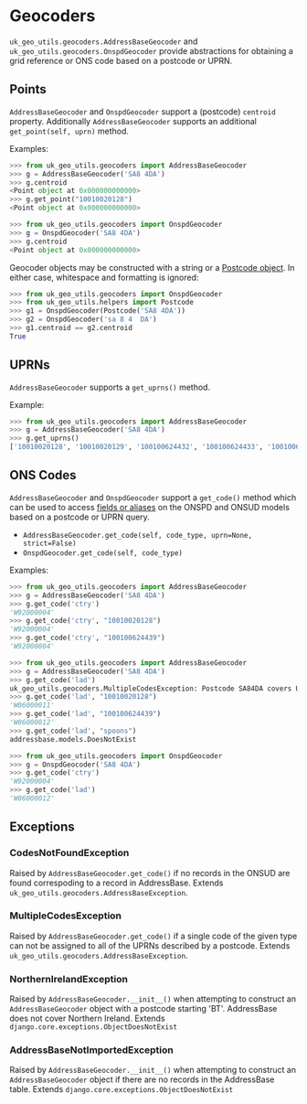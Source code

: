 # Geocoders

`uk_geo_utils.geocoders.AddressBaseGeocoder` and `uk_geo_utils.geocoders.OnspdGeocoder` provide abstractions for obtaining a grid reference or ONS code based on a postcode or UPRN.

## Points

`AddressBaseGeocoder` and `OnspdGeocoder` support a (postcode) `centroid` property. Additionally `AddressBaseGeocoder` supports an additional `get_point(self, uprn)` method.

Examples:

```python
>>> from uk_geo_utils.geocoders import AddressBaseGeocoder
>>> g = AddressBaseGeocoder('SA8 4DA')
>>> g.centroid
<Point object at 0x000000000000>
>>> g.get_point("10010020128")
<Point object at 0x000000000000>
```

```python
>>> from uk_geo_utils.geocoders import OnspdGeocoder
>>> g = OnspdGeocoder('SA8 4DA')
>>> g.centroid
<Point object at 0x000000000000>
```

Geocoder objects may be constructed with a string or a [Postcode object](postcode.md). In either case, whitespace and formatting is ignored:

```python
>>> from uk_geo_utils.geocoders import OnspdGeocoder
>>> from uk_geo_utils.helpers import Postcode
>>> g1 = OnspdGeocoder(Postcode('SA8 4DA'))
>>> g2 = OnspdGeocoder('sa 8 4  DA')
>>> g1.centroid == g2.centroid
True
```

## UPRNs

`AddressBaseGeocoder` supports a `get_uprns()` method.

Example:

```python
>>> from uk_geo_utils.geocoders import AddressBaseGeocoder
>>> g = AddressBaseGeocoder('SA8 4DA')
>>> g.get_uprns()
['10010020128', '10010020129', '100100624432', '100100624433', '100100624434', '100100624435', '100100624436', '100100624437', '100100624438', '100100624439']
```

## ONS Codes

`AddressBaseGeocoder` and `OnspdGeocoder` support a `get_code()` method which can be used to access [fields or aliases](models.md) on the ONSPD and ONSUD models based on a postcode or UPRN query.

* `AddressBaseGeocoder.get_code(self, code_type, uprn=None, strict=False)`
* `OnspdGeocoder.get_code(self, code_type)`

Examples:

```python
>>> from uk_geo_utils.geocoders import AddressBaseGeocoder
>>> g = AddressBaseGeocoder('SA8 4DA')
>>> g.get_code('ctry')
'W92000004'
>>> g.get_code('ctry', "10010020128")
'W92000004'
>>> g.get_code('ctry', "100100624439")
'W92000004'
```

```python
>>> from uk_geo_utils.geocoders import AddressBaseGeocoder
>>> g = AddressBaseGeocoder('SA8 4DA')
>>> g.get_code('lad')
uk_geo_utils.geocoders.MultipleCodesException: Postcode SA84DA covers UPRNs in more than one 'lad' area
>>> g.get_code('lad', "10010020128")
'W06000011'
>>> g.get_code('lad', "100100624439")
'W06000012'
>>> g.get_code('lad', "spoons")
addressbase.models.DoesNotExist
```

```python
>>> from uk_geo_utils.geocoders import OnspdGeocoder
>>> g = OnspdGeocoder('SA8 4DA')
>>> g.get_code('ctry')
'W92000004'
>>> g.get_code('lad')
'W06000012'
```

## Exceptions

### CodesNotFoundException

Raised by `AddressBaseGeocoder.get_code()` if no records in the ONSUD are found correspoding to a record in AddressBase. Extends `uk_geo_utils.geocoders.AddressBaseException`.

### MultipleCodesException

Raised by `AddressBaseGeocoder.get_code()` if a single code of the given type can not be assigned to all of the UPRNs described by a postcode. Extends `uk_geo_utils.geocoders.AddressBaseException`.

### NorthernIrelandException

Raised by `AddressBaseGeocoder.__init__()` when attempting to construct an `AddressBaseGeocoder` object with a postcode starting 'BT'. AddressBase does not cover Northern Ireland. Extends `django.core.exceptions.ObjectDoesNotExist`

### AddressBaseNotImportedException

Raised by `AddressBaseGeocoder.__init__()` when attempting to construct an `AddressBaseGeocoder` object if there are no records in the AddressBase table. Extends `django.core.exceptions.ObjectDoesNotExist`
